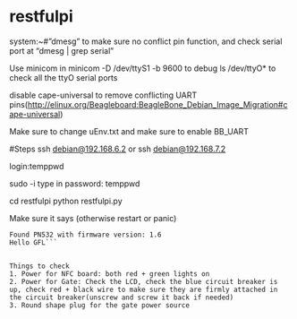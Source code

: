 # restfulpi
system:~#”dmesg” to make sure no conflict pin function, and check serial port at “dmesg | grep serial”

Use minicom in minicom -D /dev/ttyS1 -b 9600 to debug
ls /dev/ttyO* to check all the ttyO serial ports

disable cape-universal to remove conflicting UART pins(http://elinux.org/Beagleboard:BeagleBone_Debian_Image_Migration#cape-universal)

Make sure to change uEnv.txt and make sure to enable BB_UART



#Steps
ssh debian@192.168.6.2
or
ssh debian@192.168.7.2

login:temppwd

sudo -i
type in password: temppwd

cd restfulpi
python restfulpi.py

Make sure it says (otherwise restart or panic)
```Initializing PN532 NFC Driver
Found PN532 with firmware version: 1.6
Hello GFL```


Things to check
1. Power for NFC board: both red + green lights on
2. Power for Gate: Check the LCD, check the blue circuit breaker is up, check red + black wire to make sure they are firmly attached in the circuit breaker(unscrew and screw it back if needed)
3. Round shape plug for the gate power source

